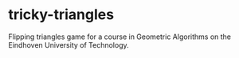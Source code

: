 # tricky-triangles
Flipping triangles game for a course in Geometric Algorithms on the Eindhoven University of Technology.
